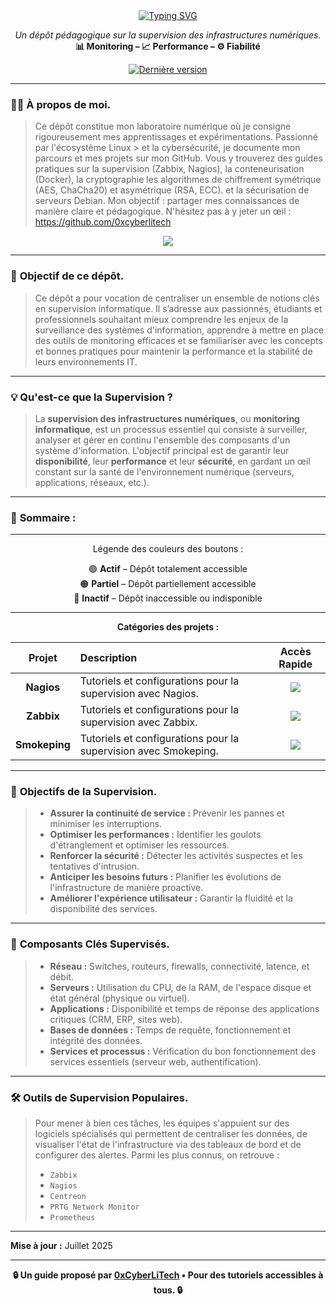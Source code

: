 <div align="center">

<a href="https://github.com/0xCyberLiTech">
  <img src="https://readme-typing-svg.herokuapp.com?font=Fira+Code&size=32&pause=1000&color=D14A4A&center=true&vCenter=true&width=650&lines=SUPERVISION+D'INFRASTRUCTURES;Monitorer+•+Analyser+•+Gérer;Zabbix+•+Nagios+•+Prometheus" alt="Typing SVG" />
</a>

<p align="center">
  <em>Un dépôt pédagogique sur la supervision des infrastructures numériques.</em><br>
  <b>📊 Monitoring – 📈 Performance – ⚙️ Fiabilité</b>
</p>

[![Dernière version](https://img.shields.io/github/v/release/0xCyberLiTech/Supervision?style=flat-square&color=blue)](https://github.com/0xCyberLiTech/Supervision/releases/latest)

</div>

---

### 👨‍💻 **À propos de moi.**

> Ce dépôt constitue mon laboratoire numérique où je consigne rigoureusement mes apprentissages et expérimentations. Passionné par l'écosystème Linux > et la cybersécurité, je
> documente mon parcours et mes projets sur mon GitHub. Vous y trouverez des guides pratiques sur la supervision (Zabbix,
> Nagios), la conteneurisation (Docker), la cryptographie les algorithmes de chiffrement symétrique (AES, ChaCha20) et asymétrique (RSA, ECC).  et la
> sécurisation de serveurs Debian. Mon objectif : partager mes connaissances de manière claire et pédagogique. N'hésitez pas à y jeter un œil : https://github.com/0xcyberlitech

<p align="center">
  <a href="https://skillicons.dev">
    <img src="https://skillicons.dev/icons?i=linux,debian,bash,docker,nginx,grafana,prometheus,git,vim" />
  </a>
</p>

---

### 🎯 **Objectif de ce dépôt.**

> Ce dépôt a pour vocation de centraliser un ensemble de notions clés en supervision informatique. Il s’adresse aux passionnés, étudiants et professionnels souhaitant mieux comprendre les enjeux de la
> surveillance des systèmes d'information, apprendre à mettre en place des outils de monitoring efficaces et se familiariser avec les concepts et bonnes pratiques pour maintenir la performance et la stabilité de
> leurs environnements IT.

---

### 💡 **Qu'est-ce que la Supervision ?**

> La **supervision des infrastructures numériques**, ou **monitoring informatique**, est un processus essentiel qui consiste à surveiller, analyser et gérer en continu l'ensemble des composants d'un système d'information. L'objectif principal est de garantir leur **disponibilité**, leur **performance** et leur **sécurité**, en gardant un œil constant sur la santé de l'environnement numérique (serveurs, applications, réseaux, etc.).

---

### 🚀 **Sommaire :**

---

<div align="center" style="margin-bottom: 10px;">

Légende des couleurs des boutons :

🟢 **Actif** – Dépôt totalement accessible  
🟠 **Partiel** – Dépôt partiellement accessible  
🔴 **Inactif** – Dépôt inaccessible ou indisponible

</div>

---

<div align="center">

**Catégories des projets :**

| Projet | Description | Accès Rapide |
|:---:|:---|:---:|
| **Nagios** | Tutoriels et configurations pour la supervision avec Nagios. | [<img src="https://img.shields.io/badge/EXPLORER-orange?style=for-the-badge&logo=github&logoColor=white">](https://github.com/0xCyberLiTech/Nagios) |
| **Zabbix** | Tutoriels et configurations pour la supervision avec Zabbix. | [<img src="https://img.shields.io/badge/EXPLORER-brightgreen?style=for-the-badge&logo=github&logoColor=white">](https://github.com/0xCyberLiTech/Zabbix) |
| **Smokeping** | Tutoriels et configurations pour la supervision avec Smokeping. | [<img src="https://img.shields.io/badge/EXPLORER-brightgreen?style=for-the-badge&logo=github&logoColor=white">](https://github.com/0xCyberLiTech/Smokeping) |

</div>

---

### 🎯 **Objectifs de la Supervision.**

> * **Assurer la continuité de service :** Prévenir les pannes et minimiser les interruptions.
> * **Optimiser les performances :** Identifier les goulots d'étranglement et optimiser les ressources.
> * **Renforcer la sécurité :** Détecter les activités suspectes et les tentatives d'intrusion.
> * **Anticiper les besoins futurs :** Planifier les évolutions de l'infrastructure de manière proactive.
> * **Améliorer l'expérience utilisateur :** Garantir la fluidité et la disponibilité des services.

---

### 🧩 **Composants Clés Supervisés.**

> * **Réseau :** Switches, routeurs, firewalls, connectivité, latence, et débit.
> * **Serveurs :** Utilisation du CPU, de la RAM, de l'espace disque et état général (physique ou virtuel).
> * **Applications :** Disponibilité et temps de réponse des applications critiques (CRM, ERP, sites web).
> * **Bases de données :** Temps de requête, fonctionnement et intégrité des données.
> * **Services et processus :** Vérification du bon fonctionnement des services essentiels (serveur web, authentification).

---

### 🛠️ **Outils de Supervision Populaires.**

> Pour mener à bien ces tâches, les équipes s'appuient sur des logiciels spécialisés qui permettent de centraliser les données, de visualiser l'état de l'infrastructure via des tableaux de bord et de configurer des alertes. Parmi les plus connus, on retrouve :
> * `Zabbix`
> * `Nagios`
> * `Centreon`
> * `PRTG Network Monitor`
> * `Prometheus`

---

**Mise à jour :** Juillet 2025

---

<p align="center">
  <b>🔒 Un guide proposé par <a href="https://github.com/0xCyberLiTech">0xCyberLiTech</a> • Pour des tutoriels accessibles à tous. 🔒</b>
</p>
